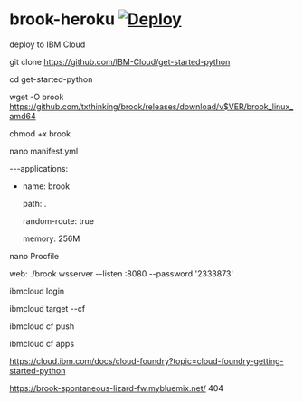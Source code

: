# brook-heroku [![Deploy](https://www.herokucdn.com/deploy/button.png)](https://heroku.com/deploy)

deploy to IBM Cloud

git clone https://github.com/IBM-Cloud/get-started-python

cd get-started-python

wget -O brook https://github.com/txthinking/brook/releases/download/v$VER/brook_linux_amd64

chmod +x brook

nano manifest.yml

---applications:

 - name: brook
 
   path: .
   
   random-route: true
   
   memory: 256M

nano Procfile

web: ./brook wsserver --listen :8080 --password '2333873'

ibmcloud login

ibmcloud target --cf

ibmcloud cf push

ibmcloud cf apps

https://cloud.ibm.com/docs/cloud-foundry?topic=cloud-foundry-getting-started-python

https://brook-spontaneous-lizard-fw.mybluemix.net/   404
